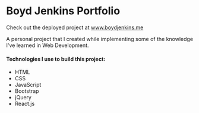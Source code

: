 # Boyd Jenkins Portfolio

Check out the deployed project at www.boydjenkins.me

A personal project that I created while implementing some of the knowledge I've learned in Web Development. 

#### Technologies I use to build this project:
* HTML
* CSS
* JavaScript
* Bootstrap
* jQuery
* React.js
